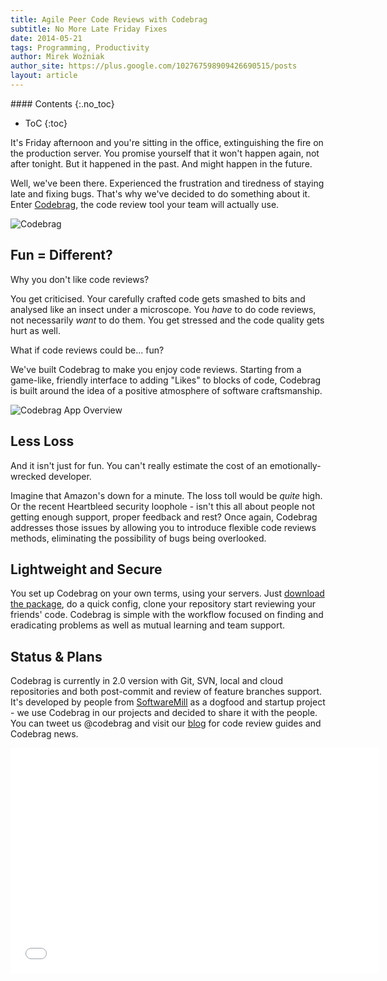 ```yaml
---
title: Agile Peer Code Reviews with Codebrag
subtitle: No More Late Friday Fixes
date: 2014-05-21
tags: Programming, Productivity
author: Mirek Woźniak
author_site: https://plus.google.com/102767598909426690515/posts
layout: article
---
```


<div class="sidebar-section toc">
#### Contents
{:.no_toc}

* ToC
{:toc}
</div>

It's Friday afternoon and you're sitting in the office, extinguishing the fire on the production server.
You promise yourself that it won't happen again, not after tonight. But it happened in the past. And might happen in the future. 

Well, we've been there. Experienced the frustration and tiredness of staying late and fixing bugs. That's why we've decided to do something about it.
Enter [Codebrag](http://codebrag.com), the code review tool your team will actually use.

![Codebrag](/agile-peer-code-reviews-with-codebrag/cbr-landing-snippet.png "Codebrag")

## Fun = Different?

Why you don't like code reviews? 

You get criticised. Your carefully crafted code gets smashed to bits and analysed like an insect under a microscope. You *have* to do code reviews, not necessarily *want* to do them. You get stressed and the code quality gets hurt as well.

What if code reviews could be... fun? 

We've built Codebrag to make you enjoy code reviews. Starting from a game-like, friendly interface to adding "Likes" to blocks of code, Codebrag is built around the idea of a positive atmosphere of software craftsmanship.

![Codebrag App Overview](/agile-peer-code-reviews-with-codebrag/cbr-app-overview.png "Codebrag App Overview")

## Less Loss

And it isn't just for fun. You can't really estimate the cost of an emotionally-wrecked developer. 

Imagine that Amazon's down for a minute. The loss toll would be *quite* high. Or the recent Heartbleed security loophole - isn't this all about people not getting enough support, proper feedback and rest? Once again, Codebrag addresses those issues by allowing you to introduce flexible code reviews methods, eliminating the possibility of bugs being overlooked.

## Lightweight and Secure

You set up Codebrag on your own terms, using your servers. Just [download the package](http://codebrag.com#get-codebrag), do a quick config, clone your repository start reviewing your friends' code. Codebrag is simple with the workflow focused on finding and eradicating problems as well as mutual learning and team support. 

## Status & Plans

Codebrag is currently in 2.0 version with Git, SVN, local and cloud repositories and both post-commit and review of feature branches support. It's developed by people from [SoftwareMill](http://softwaremill.com) as a dogfood and startup project - we use Codebrag in our projects and decided to share it with the people. You can tweet us @codebrag and visit our [blog](http://blog.codebrag.com) for code review guides and Codebrag news.

<iframe width="590" height="360" src="//www.youtube.com/embed/PxQflI7Bgxc" frameborder="0" allowfullscreen></iframe>